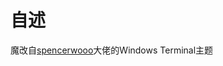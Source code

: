 # 自述

魔改自[spencerwooo](https://github.com/spencerwooo/dotfiles/tree/149811eb4968bfa458ee85d85435ac24941a82dd)大佬的Windows Terminal主题
